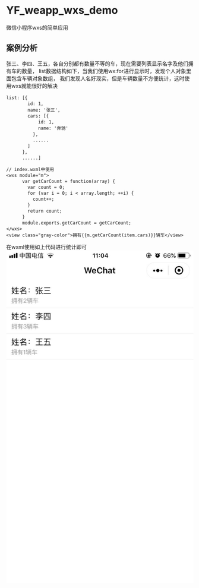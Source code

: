 # YF_weapp_wxs_demo
微信小程序wxs的简单应用

## 案例分析
张三、李四、王五，各自分别都有数量不等的车，现在需要列表显示名字及他们拥有车的数量，
list数据结构如下，当我们使用wx:for进行显示时，发现个人对象里面包含车辆对象数组，
我们发现人名好现实，但是车辆数量不方便统计，这时使用wxs就能很好的解决

```
list: [{
        id: 1,
        name: '张三',
        cars: [{
            id: 1,
            name: '奔驰'
          },
          ......
        ]
      },
      ......]
```

```
// index.wxml中使用
<wxs module="m">
      var getCarCount = function(array) {
        var count = 0;
        for (var i = 0; i < array.length; ++i) {
          count++;
        }
        return count;
      }
      module.exports.getCarCount = getCarCount;
</wxs>
<view class="gray-color">拥有{{m.getCarCount(item.cars)}}辆车</view>
```


在wxml使用如上代码进行统计即可
![image](https://github.com/ChinaFanny/YF_weapp_wxs_demo/blob/master/images/screenshot.jpeg?raw=true)





